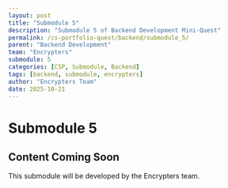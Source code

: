 ```yaml
---
layout: post
title: "Submodule 5"
description: "Submodule 5 of Backend Development Mini-Quest"
permalink: /cs-portfolio-quest/backend/submodule_5/
parent: "Backend Development"
team: "Encrypters"
submodule: 5
categories: [CSP, Submodule, Backend]
tags: [backend, submodule, encrypters]
author: "Encrypters Team"
date: 2025-10-21
---
```


# Submodule 5

## Content Coming Soon
This submodule will be developed by the Encrypters team.
